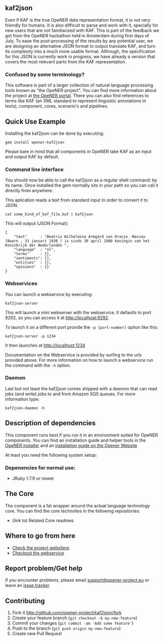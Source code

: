 kaf2json
------------

Even if KAF is the true OpeNER data representation format, it is not very friendly for humans. It is also difficult to parse and work with it, specially for new users that are not familiarized with KAF. This is part of the feedback we got from the OpeNER hackathon held in Amsterdam during first days of July. To ease the post-processing of the results by any potential user, we are designing an alternative JSON format to output translate KAF, and turn its complexity into a much more usable format. Although, the specification for this JSON is currently work in progress, we have already a version that covers the most relevant parts from the KAF representation.

### Confused by some terminology?

This software is part of a larger collection of natural language processing tools known as "the OpeNER project". You can find more information about the project at [the OpeNER portal](http://opener-project.github.io). There you can also find references to terms like KAF (an XML standard to represent linguistic annotations in texts), component, cores, scenario's and pipelines.


Quick Use Example
-----------------

Installing the kaf2json can be done by executing:

    gem install opener-kaf2json

Please bare in mind that all components in OpeNER take KAF as an input and output KAF by default.

### Command line interface

You should now be able to call the kaf2json as a regular shell command: by its name. Once installed the gem normally sits in your path so you can call it directly from anywhere.

This aplication reads a text from standard input in order to convert it to JSON.

    cat some_kind_of_kaf_file.kaf | kaf2json


This will output (JSON Format):

```
{
	"text"      : "Beatrix Wilhelmina Armgard van Oranje -Nassau (Baarn , 31 januari 1938 ) is sinds 30 april 1980 koningin van het Koninkrijk der Nederlandén ",
	"language"  : "nl",
	"terms"     : {},
	"sentiments": [],
	"entities"  : {},
	"opinions"  : {}
}
```

### Webservices

You can launch a webservice by executing:

    kaf2json-server

This will launch a mini webserver with the webservice. It defaults to port 9292, so you can access it at <http://localhost:9292>.

To launch it on a different port provide the `-p [port-number]` option like this:

    kaf2json-server -p 1234

It then launches at <http://localhost:1234>

Documentation on the Webservice is provided by surfing to the urls provided above. For more information on how to launch a webservice run the command with the ```-h``` option.


### Daemon

Last but not least the kaf2json comes shipped with a daemon that can read jobs (and write) jobs to and from Amazon SQS queues. For more information type:

    kaf2json-daemon -h


Description of dependencies
---------------------------

This component runs best if you run it in an environment suited for OpeNER components. You can find an installation guide and helper tools in the [OpeNER installer](https://github.com/opener-project/opener-installer) and an
[installation guide on the Opener Website](http://opener-project.github.io/getting-started/how-to/local-installation.html)

At least you need the following system setup:

### Depenencies for normal use:

* JRuby 1.7.9 or newer

The Core
--------

The component is a fat wrapper around the actual language technology core. You can find the core technolies in the following repositories:

* (link to) Related Core readmes

Where to go from here
---------------------

* [Check the project websitere](http://opener-project.github.io)
* [Checkout the webservice](http://opener.olery.com/kaf2json)

Report problem/Get help
-----------------------

If you encounter problems, please email support@opener-project.eu or leave an
[issue tracker](https://github.com/opener-project/kaf2json/issues).


Contributing
------------

1. Fork it <http://github.com/opener-project/kaf2json/fork>
2. Create your feature branch (`git checkout -b my-new-feature`)
3. Commit your changes (`git commit -am 'Add some feature'`)
4. Push to the branch (`git push origin my-new-feature`)
5. Create new Pull Request

